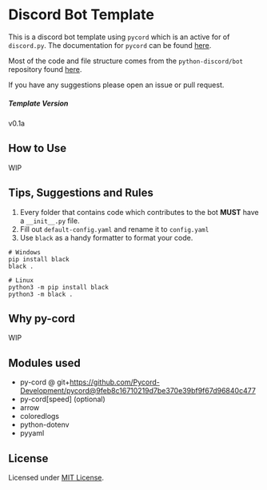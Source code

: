 # Discord Bot Template
This is a discord bot template using `pycord` which is an active for of `discord.py`. The documentation for `pycord` can be found [here](https://docs.pycord.dev/en/stable/).

Most of the code and file structure comes from the `python-discord/bot` repository found [here](https://github.com/python-discord/bot).

If you have any suggestions please open an issue or pull request.

##### Template Version
v0.1a

## How to Use
WIP

## Tips, Suggestions and Rules
1. Every folder that contains code which contributes to the bot **MUST** have a `__init__.py` file.
2. Fill out `default-config.yaml` and rename it to `config.yaml`
3. Use `black` as a handy formatter to format your code. 
``` 
# Windows
pip install black
black .

# Linux
python3 -m pip install black
python3 -m black .
```

## Why py-cord
WIP

## Modules used
* py-cord @ git+https://github.com/Pycord-Development/pycord@9feb8c16710219d7be370e39bf9f67d96840c477
* py-cord[speed] (optional)
* arrow
* coloredlogs
* python-dotenv
* pyyaml

## License
Licensed under [MIT License](https://mit-license.org/).